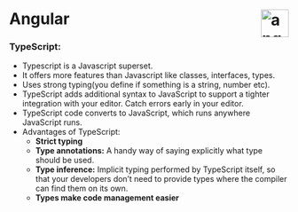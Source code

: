 # Angular <img align="right" src="https://angular.io/assets/images/logos/angular/angular.svg" alt="angular" width="50" height="50"/>

### TypeScript:
- Typescript is a Javascript superset.
- It offers more features than Javascript like classes, interfaces, types.
- Uses strong typing(you define if something is a string, number etc).
- TypeScript adds additional syntax to JavaScript to support a tighter integration with your editor. Catch errors early in your editor.
- TypeScript code converts to JavaScript, which runs anywhere JavaScript runs.
- Advantages of TypeScript:
  - **Strict typing**
  - **Type annotations:** A handy way of saying explicitly what type should be used.
  - **Type inference:** Implicit typing performed by TypeScript itself, so that your developers don’t need to provide types where the compiler can find them on its own.
  - **Types make code management easier**